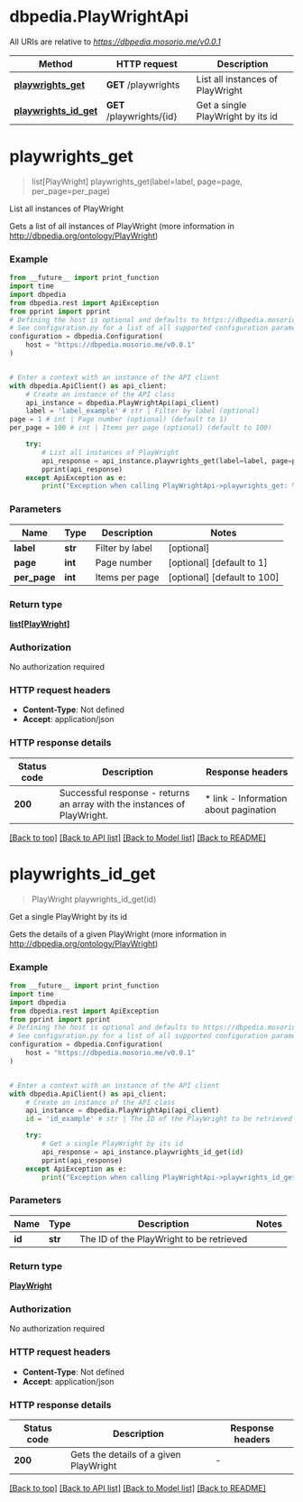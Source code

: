 # dbpedia.PlayWrightApi

All URIs are relative to *https://dbpedia.mosorio.me/v0.0.1*

Method | HTTP request | Description
------------- | ------------- | -------------
[**playwrights_get**](PlayWrightApi.md#playwrights_get) | **GET** /playwrights | List all instances of PlayWright
[**playwrights_id_get**](PlayWrightApi.md#playwrights_id_get) | **GET** /playwrights/{id} | Get a single PlayWright by its id


# **playwrights_get**
> list[PlayWright] playwrights_get(label=label, page=page, per_page=per_page)

List all instances of PlayWright

Gets a list of all instances of PlayWright (more information in http://dbpedia.org/ontology/PlayWright)

### Example

```python
from __future__ import print_function
import time
import dbpedia
from dbpedia.rest import ApiException
from pprint import pprint
# Defining the host is optional and defaults to https://dbpedia.mosorio.me/v0.0.1
# See configuration.py for a list of all supported configuration parameters.
configuration = dbpedia.Configuration(
    host = "https://dbpedia.mosorio.me/v0.0.1"
)


# Enter a context with an instance of the API client
with dbpedia.ApiClient() as api_client:
    # Create an instance of the API class
    api_instance = dbpedia.PlayWrightApi(api_client)
    label = 'label_example' # str | Filter by label (optional)
page = 1 # int | Page number (optional) (default to 1)
per_page = 100 # int | Items per page (optional) (default to 100)

    try:
        # List all instances of PlayWright
        api_response = api_instance.playwrights_get(label=label, page=page, per_page=per_page)
        pprint(api_response)
    except ApiException as e:
        print("Exception when calling PlayWrightApi->playwrights_get: %s\n" % e)
```

### Parameters

Name | Type | Description  | Notes
------------- | ------------- | ------------- | -------------
 **label** | **str**| Filter by label | [optional] 
 **page** | **int**| Page number | [optional] [default to 1]
 **per_page** | **int**| Items per page | [optional] [default to 100]

### Return type

[**list[PlayWright]**](PlayWright.md)

### Authorization

No authorization required

### HTTP request headers

 - **Content-Type**: Not defined
 - **Accept**: application/json

### HTTP response details
| Status code | Description | Response headers |
|-------------|-------------|------------------|
**200** | Successful response - returns an array with the instances of PlayWright. |  * link - Information about pagination <br>  |

[[Back to top]](#) [[Back to API list]](../README.md#documentation-for-api-endpoints) [[Back to Model list]](../README.md#documentation-for-models) [[Back to README]](../README.md)

# **playwrights_id_get**
> PlayWright playwrights_id_get(id)

Get a single PlayWright by its id

Gets the details of a given PlayWright (more information in http://dbpedia.org/ontology/PlayWright)

### Example

```python
from __future__ import print_function
import time
import dbpedia
from dbpedia.rest import ApiException
from pprint import pprint
# Defining the host is optional and defaults to https://dbpedia.mosorio.me/v0.0.1
# See configuration.py for a list of all supported configuration parameters.
configuration = dbpedia.Configuration(
    host = "https://dbpedia.mosorio.me/v0.0.1"
)


# Enter a context with an instance of the API client
with dbpedia.ApiClient() as api_client:
    # Create an instance of the API class
    api_instance = dbpedia.PlayWrightApi(api_client)
    id = 'id_example' # str | The ID of the PlayWright to be retrieved

    try:
        # Get a single PlayWright by its id
        api_response = api_instance.playwrights_id_get(id)
        pprint(api_response)
    except ApiException as e:
        print("Exception when calling PlayWrightApi->playwrights_id_get: %s\n" % e)
```

### Parameters

Name | Type | Description  | Notes
------------- | ------------- | ------------- | -------------
 **id** | **str**| The ID of the PlayWright to be retrieved | 

### Return type

[**PlayWright**](PlayWright.md)

### Authorization

No authorization required

### HTTP request headers

 - **Content-Type**: Not defined
 - **Accept**: application/json

### HTTP response details
| Status code | Description | Response headers |
|-------------|-------------|------------------|
**200** | Gets the details of a given PlayWright |  -  |

[[Back to top]](#) [[Back to API list]](../README.md#documentation-for-api-endpoints) [[Back to Model list]](../README.md#documentation-for-models) [[Back to README]](../README.md)

